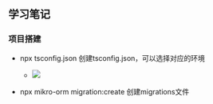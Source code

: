 ## 学习笔记
### 项目搭建
- npx tsconfig.json 创建tsconfig.json，可以选择对应的环境
  - ![](https://cdn.jsdelivr.net/gh/kitety/blog_img/img/20200923094912.png)

- npx mikro-orm migration:create  创建migrations文件